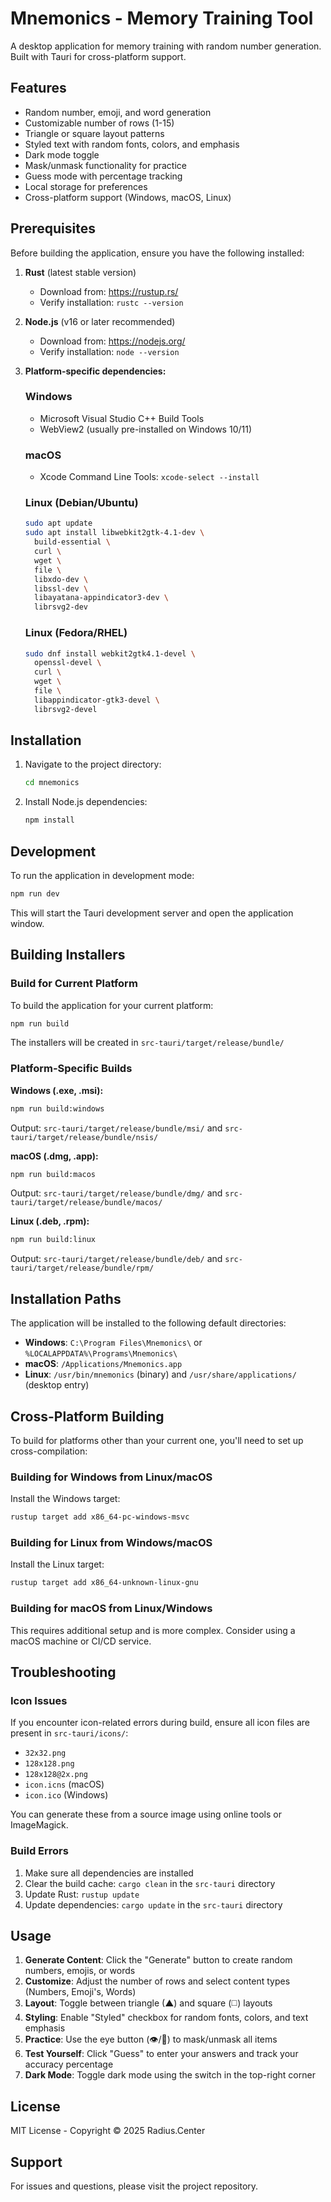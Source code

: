 # Mnemonics - Memory Training Tool

A desktop application for memory training with random number generation. Built with Tauri for cross-platform support.

## Features

- Random number, emoji, and word generation
- Customizable number of rows (1-15)
- Triangle or square layout patterns
- Styled text with random fonts, colors, and emphasis
- Dark mode toggle
- Mask/unmask functionality for practice
- Guess mode with percentage tracking
- Local storage for preferences
- Cross-platform support (Windows, macOS, Linux)

## Prerequisites

Before building the application, ensure you have the following installed:

1. **Rust** (latest stable version)
   - Download from: https://rustup.rs/
   - Verify installation: `rustc --version`

2. **Node.js** (v16 or later recommended)
   - Download from: https://nodejs.org/
   - Verify installation: `node --version`

3. **Platform-specific dependencies:**

   ### Windows
   - Microsoft Visual Studio C++ Build Tools
   - WebView2 (usually pre-installed on Windows 10/11)

   ### macOS
   - Xcode Command Line Tools: `xcode-select --install`

   ### Linux (Debian/Ubuntu)
   ```bash
   sudo apt update
   sudo apt install libwebkit2gtk-4.1-dev \
     build-essential \
     curl \
     wget \
     file \
     libxdo-dev \
     libssl-dev \
     libayatana-appindicator3-dev \
     librsvg2-dev
   ```

   ### Linux (Fedora/RHEL)
   ```bash
   sudo dnf install webkit2gtk4.1-devel \
     openssl-devel \
     curl \
     wget \
     file \
     libappindicator-gtk3-devel \
     librsvg2-devel
   ```

## Installation

1. Navigate to the project directory:
   ```bash
   cd mnemonics
   ```

2. Install Node.js dependencies:
   ```bash
   npm install
   ```

## Development

To run the application in development mode:

```bash
npm run dev
```

This will start the Tauri development server and open the application window.

## Building Installers

### Build for Current Platform

To build the application for your current platform:

```bash
npm run build
```

The installers will be created in `src-tauri/target/release/bundle/`

### Platform-Specific Builds

**Windows (.exe, .msi):**
```bash
npm run build:windows
```
Output: `src-tauri/target/release/bundle/msi/` and `src-tauri/target/release/bundle/nsis/`

**macOS (.dmg, .app):**
```bash
npm run build:macos
```
Output: `src-tauri/target/release/bundle/dmg/` and `src-tauri/target/release/bundle/macos/`

**Linux (.deb, .rpm):**
```bash
npm run build:linux
```
Output: `src-tauri/target/release/bundle/deb/` and `src-tauri/target/release/bundle/rpm/`

## Installation Paths

The application will be installed to the following default directories:

- **Windows**: `C:\Program Files\Mnemonics\` or `%LOCALAPPDATA%\Programs\Mnemonics\`
- **macOS**: `/Applications/Mnemonics.app`
- **Linux**: `/usr/bin/mnemonics` (binary) and `/usr/share/applications/` (desktop entry)

## Cross-Platform Building

To build for platforms other than your current one, you'll need to set up cross-compilation:

### Building for Windows from Linux/macOS
Install the Windows target:
```bash
rustup target add x86_64-pc-windows-msvc
```

### Building for Linux from Windows/macOS
Install the Linux target:
```bash
rustup target add x86_64-unknown-linux-gnu
```

### Building for macOS from Linux/Windows
This requires additional setup and is more complex. Consider using a macOS machine or CI/CD service.

## Troubleshooting

### Icon Issues
If you encounter icon-related errors during build, ensure all icon files are present in `src-tauri/icons/`:
- `32x32.png`
- `128x128.png`
- `128x128@2x.png`
- `icon.icns` (macOS)
- `icon.ico` (Windows)

You can generate these from a source image using online tools or ImageMagick.

### Build Errors
1. Make sure all dependencies are installed
2. Clear the build cache: `cargo clean` in the `src-tauri` directory
3. Update Rust: `rustup update`
4. Update dependencies: `cargo update` in the `src-tauri` directory

## Usage

1. **Generate Content**: Click the "Generate" button to create random numbers, emojis, or words
2. **Customize**: Adjust the number of rows and select content types (Numbers, Emoji's, Words)
3. **Layout**: Toggle between triangle (▲) and square (◻️) layouts
4. **Styling**: Enable "Styled" checkbox for random fonts, colors, and text emphasis
5. **Practice**: Use the eye button (👁️/🙈) to mask/unmask all items
6. **Test Yourself**: Click "Guess" to enter your answers and track your accuracy percentage
7. **Dark Mode**: Toggle dark mode using the switch in the top-right corner

## License

MIT License - Copyright © 2025 Radius.Center

## Support

For issues and questions, please visit the project repository.
